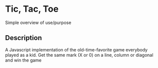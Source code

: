 # Tic, Tac, Toe

Simple overview of use/purpose

## Description

A Javascript implementation of the old-time-favorite game everybody played as a kid.
Get the same mark (X or 0) on a line, column or diagonal and win the game